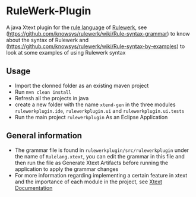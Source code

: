 # RuleWerk-Plugin


A java Xtext plugin for the [rule language](https://github.com/knowsys/rulewerk/wiki#rule-language) of [Rulewerk](https://github.com/knowsys/rulewerk), see (https://github.com/knowsys/rulewerk/wiki/Rule-syntax-grammar) to know about the syntax of Rulewerk and (https://github.com/knowsys/rulewerk/wiki/Rule-syntax-by-examples) to look at some examples of using Rulewerk syntax

Usage
------------

* Import the clonned folder as an existing maven project
* Run ```mvn clean install```
* Refresh all the projects in java
* create a new folder with the name ```xtend-gen``` in the three modules ```rulewerkplugin.ide```, ```rulewerkplugin.ui``` and ```rulewerkplugin.ui.tests```
* Run the main project ```rulewerkplugin``` As an Eclipse Application

General information
------------

* The grammar file is found in ```rulewerkplugin/src/rulewerkplugin``` under the name of ```Rulelang.xtext```, you can edit the grammar in this file and then run the file as Generate Xtext Artifacts before running the application to apply the grammar changes
* For more information regarding implementing a certain feature in xtext and the importance of each module in the project, see [Xtext Documentation](https://www.eclipse.org/Xtext/documentation/310_eclipse_support.html)
